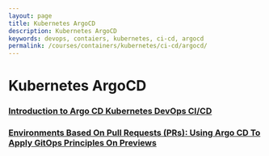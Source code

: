 ```yaml
---
layout: page
title: Kubernetes ArgoCD
description: Kubernetes ArgoCD
keywords: devops, contaiers, kubernetes, ci-cd, argocd
permalink: /courses/containers/kubernetes/ci-cd/argocd/
---
```


# Kubernetes ArgoCD

### [Introduction to Argo CD Kubernetes DevOps CI/CD](/courses/containers/kubernetes/ci-cd/argocd/introduction-to-argo-cd-kubernetes-devops-ci-cd/)

### [Environments Based On Pull Requests (PRs): Using Argo CD To Apply GitOps Principles On Previews](/courses/containers/kubernetes/ci-cd/argocd/argocd/using-argo-cd-to-apply-gitops-principles-on-previews/)
